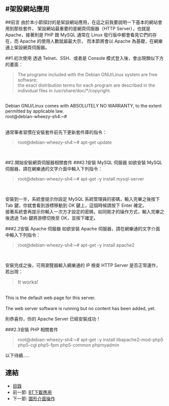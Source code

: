 #架設網站應用
---

##前言
由於本小節探討的是架設網站應用，在這之前我要說明一下基本的網站會用到那些套件，
架設網站最重要的是網頁伺服器（HTTP Server），也就是 Apache，接著則是 PHP 跟 MySQL
通常在 Linux 發行版中都會看見它們的存在，而 Apache 的使用人數就屬最大宗，
而本節將會以 Apache 為基礎，在網樂通上架設網頁伺服器。

##1.初次使用
透過 Telnet、SSH、或者是 Console 模式登入後，會出現類似下方的畫面：

>The programs included with the Debian GNU/Linux system are free software;<br>
the exact distribution terms for each program are described in the<br>
individual files in /usr/share/doc/*/copyright.<br>
<br>
Debian GNU/Linux comes with ABSOLUTELY NO WARRANTY, to the extent<br>
permitted by applicable law.<br>
root@debian-wheezy-sh4:~#<br>
<br>

通常筆者習慣在安裝套件前先下更新套件庫的指令：
>root@debian-wheezy-sh4:~# apt-get update<br>
<br>

##2.開始安裝網頁伺服器相關套件
###2.1安裝 MySQL 伺服器
如欲安裝 MySQL 伺服器，請在網樂通的文字介面中輸入下列指令：
>root@debian-wheezy-sh4:~# apt-get -y install mysql-server
<br>

安裝到一半，系統會提示你設定 MySQL 系統管理員的密碼，輸入完畢之後按下 Tab 鍵，你就會看到游標移動到 OK 鍵上，這個時候請按下 Enter 確定。
<br>
接著系統會再提示你輸入一次方才設定的密碼，如同剛才的操作方式，輸入完畢之後透過 Tab 鍵將游標切換至 OK，並按下確定。

###2.2安裝 Apache 伺服器
如欲安裝 Apache 伺服器，請在網樂通的文字介面中輸入下列指令：
>root@debian-wheezy-sh4:~# apt-get -y install apache2
<br>

安裝完成之後，可用瀏覽器輸入網樂通的 IP 檢查 HTTP Server 是否正常運作，若出現：
><font size=3>It works!</font><br>
<br>
This is the default web page for this server.<br>
<br>
The web server software is running but no content has been added, yet.<br>

則恭喜你，你的 Apache Server 已經安裝成功！

###2.3安裝 PHP 相關套件
>root@debian-wheezy-sh4:~# apt-get -y install libapache2-mod-php5 php5-cgi php5-fpm php5-common phpmyadmin 

以下待續.....

## 連結

   * [目錄](<index.md>)
   * 前一節: [BT下載應用](<03.03.md>)
   * 下一節: [圖形介面操作](<03.05.md>)
